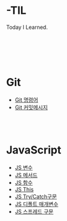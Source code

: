 # -TIL
Today I Learned. 

</br></br></br></br>
# Git
- [Git 명령어](https://github.com/haruachm/-TIL/blob/main/Git/Git%20command.md)
- [Git 커밋메시지](https://github.com/haruachm/-TIL/blob/main/Git/Git%20command.md)

</br></br>
# JavaScript
- [JS 변수](https://github.com/haruachm/-TIL/blob/main/JavaScript/JS_value.md)
- [JS 메서드](https://github.com/haruachm/-TIL/blob/main/JavaScript/JS_method.md)
- [JS 함수](https://github.com/haruachm/-TIL/blob/main/JavaScript/JS_function.md)
- [JS This](https://github.com/haruachm/-TIL/blob/main/JavaScript/JS_this_keyword.md)
- [JS Try/Catch구문](https://github.com/haruachm/-TIL/blob/main/JavaScript/JS_try_catch.md)
- [JS 디폴트 매개변수](https://github.com/haruachm/-TIL/blob/main/JavaScript/JS_defaultParameter.md)
- [JS 스프레드 구문](https://github.com/haruachm/-TIL/blob/main/JavaScript/JS_spread.md)
